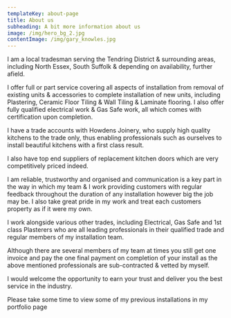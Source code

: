 ```yaml
---
templateKey: about-page
title: About us
subheading: A bit more information about us
image: /img/hero_bg_2.jpg
contentImage: /img/gary_knowles.jpg
---
```

I am a local tradesman serving the Tendring District & surrounding areas, including North Essex, South Suffolk & depending on availability, further afield.

I offer full or part service covering all aspects of installation from removal of existing units & accessories to complete installation of new units, including Plastering, Ceramic Floor Tiling & Wall Tiling & Laminate flooring. I also offer fully qualified electrical work & Gas Safe work, all which comes with certification upon completion.

I have a trade accounts with Howdens Joinery, who supply high quality kitchens to the trade only, thus enabling professionals such as ourselves to install beautiful kitchens with a first class result. 

I also have top end suppliers of replacement kitchen doors which are very competitively priced indeed.

I am reliable, trustworthy and organised and communication is a key part in the way in which my team & I work providing customers with regular feedback throughout the duration of any installation however big the job may be. I also take great pride in my work and treat each customers property as if it were my own.

I work alongside various other trades, including Electrical, Gas Safe and 1st class Plasterers who are all leading professionals in their qualified trade and regular members of my installation team.

Although there are several members of my team at times you still get one invoice and pay the one final payment on completion of your install as the above mentioned professionals are sub-contracted & vetted by myself.

I would welcome the opportunity to earn your trust and deliver you the best service in the industry.

Please take some time to view some of my previous installations in my portfolio page
